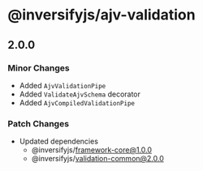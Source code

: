# @inversifyjs/ajv-validation

## 2.0.0

### Minor Changes

- Added `AjvValidationPipe`
- Added `ValidateAjvSchema` decorator
- Added `AjvCompiledValidationPipe`

### Patch Changes

- Updated dependencies
  - @inversifyjs/framework-core@1.0.0
  - @inversifyjs/validation-common@2.0.0
